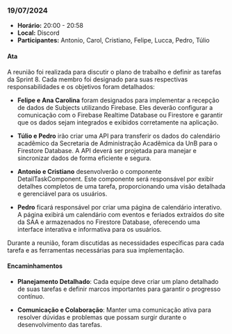 ### 19/07/2024

- **Horário:** 20:00 - 20:58
- **Local:** Discord
- **Participantes:** Antonio, Carol, Cristiano, Felipe, Lucca, Pedro, Túlio

#### Ata

A reunião foi realizada para discutir o plano de trabalho e definir as tarefas da Sprint 8. Cada membro foi designado para suas respectivas responsabilidades e os objetivos foram detalhados:

- **Felipe e Ana Carolina** foram designados para implementar a recepção de dados de Subjects utilizando Firebase. Eles deverão configurar a comunicação com o Firebase Realtime Database ou Firestore e garantir que os dados sejam integrados e exibidos corretamente na aplicação.

- **Túlio e Pedro** irão criar uma API para transferir os dados do calendário acadêmico da Secretaria de Administração Acadêmica da UnB para o Firestore Database. A API deverá ser projetada para manejar e sincronizar dados de forma eficiente e segura.

- **Antonio e Cristiano** desenvolverão o componente DetailTaskComponent. Este componente será responsável por exibir detalhes completos de uma tarefa, proporcionando uma visão detalhada e gerenciável para os usuários.

- **Pedro** ficará responsável por criar uma página de calendário interativo. A página exibirá um calendário com eventos e feriados extraídos do site da SAA e armazenados no Firestore Database, oferecendo uma interface interativa e informativa para os usuários.

Durante a reunião, foram discutidas as necessidades específicas para cada tarefa e as ferramentas necessárias para sua implementação.

#### Encaminhamentos

- **Planejamento Detalhado**: Cada equipe deve criar um plano detalhado de suas tarefas e definir marcos importantes para garantir o progresso contínuo.

- **Comunicação e Colaboração**: Manter uma comunicação ativa para resolver dúvidas e problemas que possam surgir durante o desenvolvimento das tarefas.
